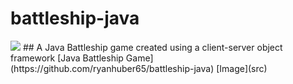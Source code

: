 # battleship-java
<img src="images/battleshi-logo.jpg"/>
## A Java Battleship game created using a client-server object framework
[Java Battleship Game](https://github.com/ryanhuber65/battleship-java)
[Image](src)
